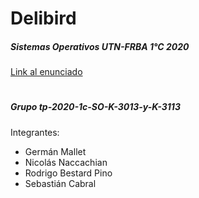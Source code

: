 # Delibird
##### Sistemas Operativos UTN-FRBA 1°C 2020
[Link al enunciado](https://docs.google.com/document/d/1be91Gn93O2Vp8frZoV1i5CmtOG0scE1PS8dMHsCP314/)
#
##### Grupo tp-2020-1c-SO-K-3013-y-K-3113

Integrantes:
  - Germán Mallet
  - Nicolás Naccachian
  - Rodrigo Bestard Pino
  - Sebastián Cabral
